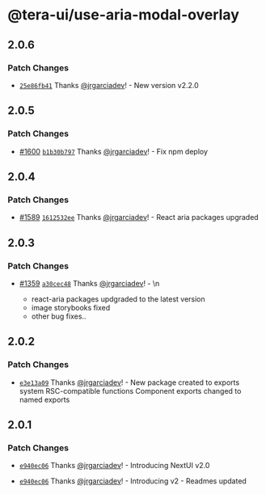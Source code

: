 # @tera-ui/use-aria-modal-overlay

## 2.0.6

### Patch Changes

- [`25e86fb41`](https://github.com/hieumau12/nextui-tera/commit/25e86fb41770d3cdae6dfdb79306b78fa02d8187) Thanks [@jrgarciadev](https://github.com/jrgarciadev)! - New version v2.2.0

## 2.0.5

### Patch Changes

- [#1600](https://github.com/hieumau12/nextui-tera/pull/1600) [`b1b30b797`](https://github.com/hieumau12/nextui-tera/commit/b1b30b7976f1d6652808fbf12ffde044f0861572) Thanks [@jrgarciadev](https://github.com/jrgarciadev)! - Fix npm deploy

## 2.0.4

### Patch Changes

- [#1589](https://github.com/hieumau12/nextui-tera/pull/1589) [`1612532ee`](https://github.com/hieumau12/nextui-tera/commit/1612532eeeabbc49165546b1a2e7aebf89e7a1c2) Thanks [@jrgarciadev](https://github.com/jrgarciadev)! - React aria packages upgraded

## 2.0.3

### Patch Changes

- [#1359](https://github.com/hieumau12/nextui-tera/pull/1359) [`a30cec48`](https://github.com/hieumau12/nextui-tera/commit/a30cec4810988fb1962f3a61e0fc0362de08b171) Thanks [@jrgarciadev](https://github.com/jrgarciadev)! - \n

  - react-aria packages updgraded to the latest version
  - image storybooks fixed
  - other bug fixes..

## 2.0.2

### Patch Changes

- [`e3e13a09`](https://github.com/hieumau12/nextui-tera/commit/e3e13a095f2347ff279c85e6a5d3798f36c6533f) Thanks [@jrgarciadev](https://github.com/jrgarciadev)! - New package created to exports system RSC-compatible functions
  Component exports changed to named exports

## 2.0.1

### Patch Changes

- [`e940ec06`](https://github.com/hieumau12/nextui-tera/commit/e940ec06ac5e46340d5956fb7c455a6ab3de3140) Thanks [@jrgarciadev](https://github.com/jrgarciadev)! - Introducing NextUI v2.0

- [`e940ec06`](https://github.com/hieumau12/nextui-tera/commit/e940ec06ac5e46340d5956fb7c455a6ab3de3140) Thanks [@jrgarciadev](https://github.com/jrgarciadev)! - Introducing v2 - Readmes updated
